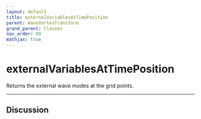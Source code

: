 ```yaml
---
layout: default
title: externalVariablesAtTimePosition
parent: WaveVortexTransform
grand_parent: Classes
nav_order: 89
mathjax: true
---
```


#  externalVariablesAtTimePosition

Returns the external wave modes at the grid points.


---

## Discussion

  
